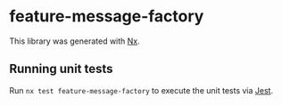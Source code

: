 # feature-message-factory

This library was generated with [Nx](https://nx.dev).

## Running unit tests

Run `nx test feature-message-factory` to execute the unit tests via [Jest](https://jestjs.io).
